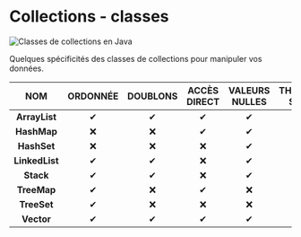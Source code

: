 # Collections - classes

![Classes de collections en Java](https://nsa40.casimages.com/img/2020/07/04/20070409325245263.png)

Quelques spécificités des classes de collections pour manipuler vos données.

|NOM|ORDONNÉE|DOUBLONS|ACCÈS DIRECT|VALEURS NULLES|THREAD-SAFE|
|:--:|:--:|:--:|:--:|:--:|:--:|
|**ArrayList**|✔|✔|✔|✔|❌|
|**HashMap**|❌|❌|✔|✔|❌|
|**HashSet**|❌|❌|❌|✔|❌|
|**LinkedList**|✔|✔|❌|✔|❌|
|**Stack**|✔|✔|❌|✔|✔|
|**TreeMap**|✔|❌|✔|❌|❌|
|**TreeSet**|✔|❌|❌|❌|❌|
|**Vector**|✔|✔|✔|✔|✔|
